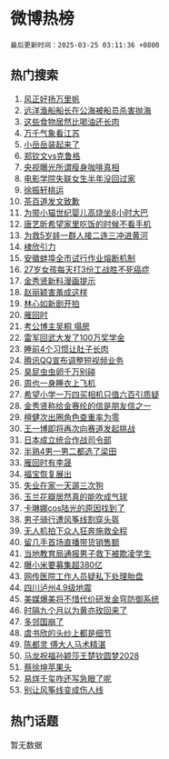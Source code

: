 # 微博热榜

`最后更新时间：2025-03-25 03:11:36 +0800`

## 热门搜索

1. [风正好扬万里帆](https://m.weibo.cn/search?containerid=100103type%3D1%26t%3D10%26q%3D%23%E9%A3%8E%E6%AD%A3%E5%A5%BD%E6%89%AC%E4%B8%87%E9%87%8C%E5%B8%86%23&stream_entry_id=51&isnewpage=1&extparam=seat%3D1%26q%3D%2523%25E9%25A3%258E%25E6%25AD%25A3%25E5%25A5%25BD%25E6%2589%25AC%25E4%25B8%2587%25E9%2587%258C%25E5%25B8%2586%2523%26cate%3D10103%26stream_entry_id%3D51%26pos%3D0%26filter_type%3Drealtimehot%26dgr%3D0%26c_type%3D51%26display_time%3D1742843495%26pre_seqid%3D17428434950260376293329)
1. [远洋渔船船长在公海被船员杀害抛海](https://m.weibo.cn/search?containerid=100103type%3D1%26t%3D10%26q%3D%23%E8%BF%9C%E6%B4%8B%E6%B8%94%E8%88%B9%E8%88%B9%E9%95%BF%E5%9C%A8%E5%85%AC%E6%B5%B7%E8%A2%AB%E8%88%B9%E5%91%98%E6%9D%80%E5%AE%B3%E6%8A%9B%E6%B5%B7%23&stream_entry_id=31&isnewpage=1&extparam=seat%3D1%26realpos%3D1%26cate%3D5001%26flag%3D2%26stream_entry_id%3D31%26lcate%3D5001%26pos%3D0%26band_rank%3D1%26q%3D%2523%25E8%25BF%259C%25E6%25B4%258B%25E6%25B8%2594%25E8%2588%25B9%25E8%2588%25B9%25E9%2595%25BF%25E5%259C%25A8%25E5%2585%25AC%25E6%25B5%25B7%25E8%25A2%25AB%25E8%2588%25B9%25E5%2591%2598%25E6%259D%2580%25E5%25AE%25B3%25E6%258A%259B%25E6%25B5%25B7%2523%26filter_type%3Drealtimehot%26dgr%3D0%26c_type%3D31%26display_time%3D1742843495%26pre_seqid%3D17428434950260376293329)
1. [这些食物居然比喝油还长肉](https://m.weibo.cn/search?containerid=100103type%3D1%26t%3D10%26q%3D%23%E8%BF%99%E4%BA%9B%E9%A3%9F%E7%89%A9%E5%B1%85%E7%84%B6%E6%AF%94%E5%96%9D%E6%B2%B9%E8%BF%98%E9%95%BF%E8%82%89%23&stream_entry_id=31&isnewpage=1&extparam=seat%3D1%26realpos%3D2%26cate%3D5001%26flag%3D2%26stream_entry_id%3D31%26lcate%3D5001%26pos%3D1%26band_rank%3D2%26q%3D%2523%25E8%25BF%2599%25E4%25BA%259B%25E9%25A3%259F%25E7%2589%25A9%25E5%25B1%2585%25E7%2584%25B6%25E6%25AF%2594%25E5%2596%259D%25E6%25B2%25B9%25E8%25BF%2598%25E9%2595%25BF%25E8%2582%2589%2523%26filter_type%3Drealtimehot%26dgr%3D0%26c_type%3D31%26display_time%3D1742843495%26pre_seqid%3D17428434950260376293329)
1. [万千气象看江苏](https://m.weibo.cn/search?containerid=100103type%3D1%26t%3D10%26q%3D%23%E4%B8%87%E5%8D%83%E6%B0%94%E8%B1%A1%E7%9C%8B%E6%B1%9F%E8%8B%8F%23&stream_entry_id=31&isnewpage=1&extparam=seat%3D1%26realpos%3D3%26cate%3D5001%26flag%3D0%26stream_entry_id%3D31%26lcate%3D5001%26pos%3D2%26band_rank%3D3%26q%3D%2523%25E4%25B8%2587%25E5%258D%2583%25E6%25B0%2594%25E8%25B1%25A1%25E7%259C%258B%25E6%25B1%259F%25E8%258B%258F%2523%26filter_type%3Drealtimehot%26dgr%3D0%26c_type%3D31%26display_time%3D1742843495%26pre_seqid%3D17428434950260376293329)
1. [小岳岳装起来了](https://m.weibo.cn/search?containerid=100103type%3D1%26t%3D10%26q%3D%23%E5%B0%8F%E5%B2%B3%E5%B2%B3%E8%A3%85%E8%B5%B7%E6%9D%A5%E4%BA%86%23&stream_entry_id=31&isnewpage=1&extparam=seat%3D1%26cate%3D5001%26is_ad_pos%3D1%26stream_entry_id%3D31%26c_type%3D31%26lcate%3D5001%26topic_ad%3D1%26pos%3D3%26band_rank%3D4%26q%3D%2523%25E5%25B0%258F%25E5%25B2%25B3%25E5%25B2%25B3%25E8%25A3%2585%25E8%25B5%25B7%25E6%259D%25A5%25E4%25BA%2586%2523%26filter_type%3Drealtimehot%26dgr%3D0%26adid%3D280302%26display_time%3D1742843495%26pre_seqid%3D17428434950260376293329)
1. [郑钦文vs克鲁格](https://m.weibo.cn/search?containerid=100103type%3D1%26t%3D10%26q%3D%23%E9%83%91%E9%92%A6%E6%96%87vs%E5%85%8B%E9%B2%81%E6%A0%BC%23&stream_entry_id=31&isnewpage=1&extparam=seat%3D1%26realpos%3D4%26cate%3D5001%26flag%3D0%26stream_entry_id%3D31%26lcate%3D5001%26pos%3D4%26band_rank%3D4%26q%3D%2523%25E9%2583%2591%25E9%2592%25A6%25E6%2596%2587vs%25E5%2585%258B%25E9%25B2%2581%25E6%25A0%25BC%2523%26filter_type%3Drealtimehot%26dgr%3D0%26c_type%3D31%26display_time%3D1742843495%26pre_seqid%3D17428434950260376293329)
1. [央视曝光所谓瘦身咖啡真相](https://m.weibo.cn/search?containerid=100103type%3D1%26t%3D10%26q%3D%23%E5%A4%AE%E8%A7%86%E6%9B%9D%E5%85%89%E6%89%80%E8%B0%93%E7%98%A6%E8%BA%AB%E5%92%96%E5%95%A1%E7%9C%9F%E7%9B%B8%23&stream_entry_id=31&isnewpage=1&extparam=seat%3D1%26realpos%3D5%26cate%3D5001%26flag%3D0%26stream_entry_id%3D31%26lcate%3D5001%26pos%3D5%26band_rank%3D5%26q%3D%2523%25E5%25A4%25AE%25E8%25A7%2586%25E6%259B%259D%25E5%2585%2589%25E6%2589%2580%25E8%25B0%2593%25E7%2598%25A6%25E8%25BA%25AB%25E5%2592%2596%25E5%2595%25A1%25E7%259C%259F%25E7%259B%25B8%2523%26filter_type%3Drealtimehot%26dgr%3D0%26c_type%3D31%26display_time%3D1742843495%26pre_seqid%3D17428434950260376293329)
1. [电影学院失联女生半年没回过家](https://m.weibo.cn/search?containerid=100103type%3D1%26t%3D10%26q%3D%23%E7%94%B5%E5%BD%B1%E5%AD%A6%E9%99%A2%E5%A4%B1%E8%81%94%E5%A5%B3%E7%94%9F%E5%8D%8A%E5%B9%B4%E6%B2%A1%E5%9B%9E%E8%BF%87%E5%AE%B6%23&stream_entry_id=31&isnewpage=1&extparam=seat%3D1%26realpos%3D6%26cate%3D5001%26flag%3D0%26stream_entry_id%3D31%26lcate%3D5001%26pos%3D6%26band_rank%3D6%26q%3D%2523%25E7%2594%25B5%25E5%25BD%25B1%25E5%25AD%25A6%25E9%2599%25A2%25E5%25A4%25B1%25E8%2581%2594%25E5%25A5%25B3%25E7%2594%259F%25E5%258D%258A%25E5%25B9%25B4%25E6%25B2%25A1%25E5%259B%259E%25E8%25BF%2587%25E5%25AE%25B6%2523%26filter_type%3Drealtimehot%26dgr%3D0%26c_type%3D31%26display_time%3D1742843495%26pre_seqid%3D17428434950260376293329)
1. [徐振轩桃运](https://m.weibo.cn/search?containerid=100103type%3D1%26t%3D10%26q%3D%23%E5%BE%90%E6%8C%AF%E8%BD%A9%E6%A1%83%E8%BF%90%23&stream_entry_id=31&isnewpage=1&extparam=seat%3D1%26cate%3D5001%26is_ad_pos%3D1%26stream_entry_id%3D31%26c_type%3D31%26lcate%3D5001%26topic_ad%3D1%26pos%3D7%26band_rank%3D7%26q%3D%2523%25E5%25BE%2590%25E6%258C%25AF%25E8%25BD%25A9%25E6%25A1%2583%25E8%25BF%2590%2523%26filter_type%3Drealtimehot%26dgr%3D0%26adid%3D280328%26display_time%3D1742843495%26pre_seqid%3D17428434950260376293329)
1. [茶百道发文致歉](https://m.weibo.cn/search?containerid=100103type%3D1%26t%3D10%26q%3D%23%E8%8C%B6%E7%99%BE%E9%81%93%E5%8F%91%E6%96%87%E8%87%B4%E6%AD%89%23&stream_entry_id=31&isnewpage=1&extparam=seat%3D1%26realpos%3D7%26cate%3D5001%26flag%3D0%26stream_entry_id%3D31%26lcate%3D5001%26pos%3D8%26band_rank%3D7%26q%3D%2523%25E8%258C%25B6%25E7%2599%25BE%25E9%2581%2593%25E5%258F%2591%25E6%2596%2587%25E8%2587%25B4%25E6%25AD%2589%2523%26filter_type%3Drealtimehot%26dgr%3D0%26c_type%3D31%26display_time%3D1742843495%26pre_seqid%3D17428434950260376293329)
1. [为带小猫世纪婴儿高烧坐8小时大巴](https://m.weibo.cn/search?containerid=100103type%3D1%26t%3D10%26q%3D%23%E4%B8%BA%E5%B8%A6%E5%B0%8F%E7%8C%AB%E4%B8%96%E7%BA%AA%E5%A9%B4%E5%84%BF%E9%AB%98%E7%83%A7%E5%9D%908%E5%B0%8F%E6%97%B6%E5%A4%A7%E5%B7%B4%23&stream_entry_id=31&isnewpage=1&extparam=seat%3D1%26realpos%3D8%26cate%3D5001%26flag%3D0%26stream_entry_id%3D31%26lcate%3D5001%26pos%3D9%26band_rank%3D8%26q%3D%2523%25E4%25B8%25BA%25E5%25B8%25A6%25E5%25B0%258F%25E7%258C%25AB%25E4%25B8%2596%25E7%25BA%25AA%25E5%25A9%25B4%25E5%2584%25BF%25E9%25AB%2598%25E7%2583%25A7%25E5%259D%25908%25E5%25B0%258F%25E6%2597%25B6%25E5%25A4%25A7%25E5%25B7%25B4%2523%26filter_type%3Drealtimehot%26dgr%3D0%26c_type%3D31%26display_time%3D1742843495%26pre_seqid%3D17428434950260376293329)
1. [唐艺昕希望家里吃饭的时候不看手机](https://m.weibo.cn/search?containerid=100103type%3D1%26t%3D10%26q%3D%E5%94%90%E8%89%BA%E6%98%95%E5%B8%8C%E6%9C%9B%E5%AE%B6%E9%87%8C%E5%90%83%E9%A5%AD%E7%9A%84%E6%97%B6%E5%80%99%E4%B8%8D%E7%9C%8B%E6%89%8B%E6%9C%BA&stream_entry_id=31&isnewpage=1&extparam=seat%3D1%26realpos%3D9%26cate%3D5001%26flag%3D0%26stream_entry_id%3D31%26lcate%3D5001%26pos%3D10%26band_rank%3D9%26q%3D%25E5%2594%2590%25E8%2589%25BA%25E6%2598%2595%25E5%25B8%258C%25E6%259C%259B%25E5%25AE%25B6%25E9%2587%258C%25E5%2590%2583%25E9%25A5%25AD%25E7%259A%2584%25E6%2597%25B6%25E5%2580%2599%25E4%25B8%258D%25E7%259C%258B%25E6%2589%258B%25E6%259C%25BA%26filter_type%3Drealtimehot%26dgr%3D0%26c_type%3D31%26display_time%3D1742843495%26pre_seqid%3D17428434950260376293329)
1. [为救5岁娃一群人接二连三冲进黄河](https://m.weibo.cn/search?containerid=100103type%3D1%26t%3D10%26q%3D%23%E4%B8%BA%E6%95%915%E5%B2%81%E5%A8%83%E4%B8%80%E7%BE%A4%E4%BA%BA%E6%8E%A5%E4%BA%8C%E8%BF%9E%E4%B8%89%E5%86%B2%E8%BF%9B%E9%BB%84%E6%B2%B3%23&stream_entry_id=31&isnewpage=1&extparam=seat%3D1%26realpos%3D10%26cate%3D5001%26flag%3D1%26stream_entry_id%3D31%26lcate%3D5001%26pos%3D11%26band_rank%3D10%26q%3D%2523%25E4%25B8%25BA%25E6%2595%25915%25E5%25B2%2581%25E5%25A8%2583%25E4%25B8%2580%25E7%25BE%25A4%25E4%25BA%25BA%25E6%258E%25A5%25E4%25BA%258C%25E8%25BF%259E%25E4%25B8%2589%25E5%2586%25B2%25E8%25BF%259B%25E9%25BB%2584%25E6%25B2%25B3%2523%26filter_type%3Drealtimehot%26dgr%3D0%26c_type%3D31%26display_time%3D1742843495%26pre_seqid%3D17428434950260376293329)
1. [棣欣引力](https://m.weibo.cn/search?containerid=100103type%3D1%26t%3D10%26q%3D%E6%A3%A3%E6%AC%A3%E5%BC%95%E5%8A%9B&stream_entry_id=31&isnewpage=1&extparam=seat%3D1%26realpos%3D11%26cate%3D5001%26flag%3D2%26stream_entry_id%3D31%26lcate%3D5001%26pos%3D12%26band_rank%3D11%26q%3D%25E6%25A3%25A3%25E6%25AC%25A3%25E5%25BC%2595%25E5%258A%259B%26filter_type%3Drealtimehot%26dgr%3D0%26c_type%3D31%26display_time%3D1742843495%26pre_seqid%3D17428434950260376293329)
1. [安徽蚌埠全市试行作业熔断机制](https://m.weibo.cn/search?containerid=100103type%3D1%26t%3D10%26q%3D%23%E5%AE%89%E5%BE%BD%E8%9A%8C%E5%9F%A0%E5%85%A8%E5%B8%82%E8%AF%95%E8%A1%8C%E4%BD%9C%E4%B8%9A%E7%86%94%E6%96%AD%E6%9C%BA%E5%88%B6%23&stream_entry_id=31&isnewpage=1&extparam=seat%3D1%26realpos%3D12%26cate%3D5001%26flag%3D0%26stream_entry_id%3D31%26lcate%3D5001%26pos%3D13%26band_rank%3D12%26q%3D%2523%25E5%25AE%2589%25E5%25BE%25BD%25E8%259A%258C%25E5%259F%25A0%25E5%2585%25A8%25E5%25B8%2582%25E8%25AF%2595%25E8%25A1%258C%25E4%25BD%259C%25E4%25B8%259A%25E7%2586%2594%25E6%2596%25AD%25E6%259C%25BA%25E5%2588%25B6%2523%26filter_type%3Drealtimehot%26dgr%3D0%26c_type%3D31%26display_time%3D1742843495%26pre_seqid%3D17428434950260376293329)
1. [27岁女孩每天打3份工战胜不死癌症](https://m.weibo.cn/search?containerid=100103type%3D1%26t%3D10%26q%3D%2327%E5%B2%81%E5%A5%B3%E5%AD%A9%E6%AF%8F%E5%A4%A9%E6%89%933%E4%BB%BD%E5%B7%A5%E6%88%98%E8%83%9C%E4%B8%8D%E6%AD%BB%E7%99%8C%E7%97%87%23&stream_entry_id=31&isnewpage=1&extparam=seat%3D1%26realpos%3D13%26cate%3D5001%26flag%3D2%26stream_entry_id%3D31%26lcate%3D5001%26pos%3D14%26band_rank%3D13%26q%3D%252327%25E5%25B2%2581%25E5%25A5%25B3%25E5%25AD%25A9%25E6%25AF%258F%25E5%25A4%25A9%25E6%2589%25933%25E4%25BB%25BD%25E5%25B7%25A5%25E6%2588%2598%25E8%2583%259C%25E4%25B8%258D%25E6%25AD%25BB%25E7%2599%258C%25E7%2597%2587%2523%26filter_type%3Drealtimehot%26dgr%3D0%26c_type%3D31%26display_time%3D1742843495%26pre_seqid%3D17428434950260376293329)
1. [金秀贤新料漫画提示](https://m.weibo.cn/search?containerid=100103type%3D1%26t%3D10%26q%3D%23%E9%87%91%E7%A7%80%E8%B4%A4%E6%96%B0%E6%96%99%E6%BC%AB%E7%94%BB%E6%8F%90%E7%A4%BA%23&stream_entry_id=31&isnewpage=1&extparam=seat%3D1%26realpos%3D14%26cate%3D5001%26flag%3D2%26stream_entry_id%3D31%26lcate%3D5001%26pos%3D15%26band_rank%3D14%26q%3D%2523%25E9%2587%2591%25E7%25A7%2580%25E8%25B4%25A4%25E6%2596%25B0%25E6%2596%2599%25E6%25BC%25AB%25E7%2594%25BB%25E6%258F%2590%25E7%25A4%25BA%2523%26filter_type%3Drealtimehot%26dgr%3D0%26c_type%3D31%26display_time%3D1742843495%26pre_seqid%3D17428434950260376293329)
1. [赵丽颖害羞成这样](https://m.weibo.cn/search?containerid=100103type%3D1%26t%3D10%26q%3D%23%E8%B5%B5%E4%B8%BD%E9%A2%96%E5%AE%B3%E7%BE%9E%E6%88%90%E8%BF%99%E6%A0%B7%23&stream_entry_id=31&isnewpage=1&extparam=seat%3D1%26realpos%3D15%26cate%3D5001%26flag%3D1%26stream_entry_id%3D31%26lcate%3D5001%26pos%3D16%26band_rank%3D15%26q%3D%2523%25E8%25B5%25B5%25E4%25B8%25BD%25E9%25A2%2596%25E5%25AE%25B3%25E7%25BE%259E%25E6%2588%2590%25E8%25BF%2599%25E6%25A0%25B7%2523%26filter_type%3Drealtimehot%26dgr%3D0%26c_type%3D31%26display_time%3D1742843495%26pre_seqid%3D17428434950260376293329)
1. [林心如新剧开拍](https://m.weibo.cn/search?containerid=100103type%3D1%26t%3D10%26q%3D%23%E6%9E%97%E5%BF%83%E5%A6%82%E6%96%B0%E5%89%A7%E5%BC%80%E6%8B%8D%23&stream_entry_id=31&isnewpage=1&extparam=seat%3D1%26realpos%3D16%26cate%3D5001%26flag%3D0%26stream_entry_id%3D31%26lcate%3D5001%26pos%3D17%26band_rank%3D16%26q%3D%2523%25E6%259E%2597%25E5%25BF%2583%25E5%25A6%2582%25E6%2596%25B0%25E5%2589%25A7%25E5%25BC%2580%25E6%258B%258D%2523%26filter_type%3Drealtimehot%26dgr%3D0%26c_type%3D31%26display_time%3D1742843495%26pre_seqid%3D17428434950260376293329)
1. [雁回时](https://m.weibo.cn/search?containerid=100103type%3D1%26t%3D10%26q%3D%E9%9B%81%E5%9B%9E%E6%97%B6&stream_entry_id=31&isnewpage=1&extparam=seat%3D1%26realpos%3D17%26cate%3D5001%26flag%3D0%26stream_entry_id%3D31%26lcate%3D5001%26pos%3D18%26band_rank%3D17%26q%3D%25E9%259B%2581%25E5%259B%259E%25E6%2597%25B6%26filter_type%3Drealtimehot%26dgr%3D0%26c_type%3D31%26display_time%3D1742843495%26pre_seqid%3D17428434950260376293329)
1. [考公博主吴桐 塌房](https://m.weibo.cn/search?containerid=100103type%3D1%26t%3D10%26q%3D%E8%80%83%E5%85%AC%E5%8D%9A%E4%B8%BB%E5%90%B4%E6%A1%90+%E5%A1%8C%E6%88%BF&stream_entry_id=31&isnewpage=1&extparam=seat%3D1%26realpos%3D18%26cate%3D5001%26flag%3D2%26stream_entry_id%3D31%26lcate%3D5001%26pos%3D19%26band_rank%3D18%26q%3D%25E8%2580%2583%25E5%2585%25AC%25E5%258D%259A%25E4%25B8%25BB%25E5%2590%25B4%25E6%25A1%2590%2520%25E5%25A1%258C%25E6%2588%25BF%26filter_type%3Drealtimehot%26dgr%3D0%26c_type%3D31%26display_time%3D1742843495%26pre_seqid%3D17428434950260376293329)
1. [雷军回武大发了100万奖学金](https://m.weibo.cn/search?containerid=100103type%3D1%26t%3D10%26q%3D%23%E9%9B%B7%E5%86%9B%E5%9B%9E%E6%AD%A6%E5%A4%A7%E5%8F%91%E4%BA%86100%E4%B8%87%E5%A5%96%E5%AD%A6%E9%87%91%23&stream_entry_id=31&isnewpage=1&extparam=seat%3D1%26realpos%3D19%26cate%3D5001%26flag%3D0%26stream_entry_id%3D31%26lcate%3D5001%26pos%3D20%26band_rank%3D19%26q%3D%2523%25E9%259B%25B7%25E5%2586%259B%25E5%259B%259E%25E6%25AD%25A6%25E5%25A4%25A7%25E5%258F%2591%25E4%25BA%2586100%25E4%25B8%2587%25E5%25A5%2596%25E5%25AD%25A6%25E9%2587%2591%2523%26filter_type%3Drealtimehot%26dgr%3D0%26c_type%3D31%26display_time%3D1742843495%26pre_seqid%3D17428434950260376293329)
1. [睡前4个习惯让肚子长肉](https://m.weibo.cn/search?containerid=100103type%3D1%26t%3D10%26q%3D%23%E7%9D%A1%E5%89%8D4%E4%B8%AA%E4%B9%A0%E6%83%AF%E8%AE%A9%E8%82%9A%E5%AD%90%E9%95%BF%E8%82%89%23&stream_entry_id=31&isnewpage=1&extparam=seat%3D1%26realpos%3D20%26cate%3D5001%26flag%3D0%26stream_entry_id%3D31%26lcate%3D5001%26pos%3D21%26band_rank%3D20%26q%3D%2523%25E7%259D%25A1%25E5%2589%258D4%25E4%25B8%25AA%25E4%25B9%25A0%25E6%2583%25AF%25E8%25AE%25A9%25E8%2582%259A%25E5%25AD%2590%25E9%2595%25BF%25E8%2582%2589%2523%26filter_type%3Drealtimehot%26dgr%3D0%26c_type%3D31%26display_time%3D1742843495%26pre_seqid%3D17428434950260376293329)
1. [腾讯QQ宣布调整短视频业务](https://m.weibo.cn/search?containerid=100103type%3D1%26t%3D10%26q%3D%23%E8%85%BE%E8%AE%AFQQ%E5%AE%A3%E5%B8%83%E8%B0%83%E6%95%B4%E7%9F%AD%E8%A7%86%E9%A2%91%E4%B8%9A%E5%8A%A1%23&stream_entry_id=31&isnewpage=1&extparam=seat%3D1%26realpos%3D21%26cate%3D5001%26flag%3D0%26stream_entry_id%3D31%26lcate%3D5001%26pos%3D22%26band_rank%3D21%26q%3D%2523%25E8%2585%25BE%25E8%25AE%25AFQQ%25E5%25AE%25A3%25E5%25B8%2583%25E8%25B0%2583%25E6%2595%25B4%25E7%259F%25AD%25E8%25A7%2586%25E9%25A2%2591%25E4%25B8%259A%25E5%258A%25A1%2523%26filter_type%3Drealtimehot%26dgr%3D0%26c_type%3D31%26display_time%3D1742843495%26pre_seqid%3D17428434950260376293329)
1. [臭屁虫虫卵千万别碰](https://m.weibo.cn/search?containerid=100103type%3D1%26t%3D10%26q%3D%23%E8%87%AD%E5%B1%81%E8%99%AB%E8%99%AB%E5%8D%B5%E5%8D%83%E4%B8%87%E5%88%AB%E7%A2%B0%23&stream_entry_id=31&isnewpage=1&extparam=seat%3D1%26realpos%3D22%26cate%3D5001%26flag%3D0%26stream_entry_id%3D31%26lcate%3D5001%26pos%3D23%26band_rank%3D22%26q%3D%2523%25E8%2587%25AD%25E5%25B1%2581%25E8%2599%25AB%25E8%2599%25AB%25E5%258D%25B5%25E5%258D%2583%25E4%25B8%2587%25E5%2588%25AB%25E7%25A2%25B0%2523%26filter_type%3Drealtimehot%26dgr%3D0%26c_type%3D31%26display_time%3D1742843495%26pre_seqid%3D17428434950260376293329)
1. [周也一身睡衣上飞机](https://m.weibo.cn/search?containerid=100103type%3D1%26t%3D10%26q%3D%E5%91%A8%E4%B9%9F%E4%B8%80%E8%BA%AB%E7%9D%A1%E8%A1%A3%E4%B8%8A%E9%A3%9E%E6%9C%BA&stream_entry_id=31&isnewpage=1&extparam=seat%3D1%26realpos%3D23%26cate%3D5001%26flag%3D0%26stream_entry_id%3D31%26lcate%3D5001%26pos%3D24%26band_rank%3D23%26q%3D%25E5%2591%25A8%25E4%25B9%259F%25E4%25B8%2580%25E8%25BA%25AB%25E7%259D%25A1%25E8%25A1%25A3%25E4%25B8%258A%25E9%25A3%259E%25E6%259C%25BA%26filter_type%3Drealtimehot%26dgr%3D0%26c_type%3D31%26display_time%3D1742843495%26pre_seqid%3D17428434950260376293329)
1. [希望小学一万四买相机只值六百引质疑](https://m.weibo.cn/search?containerid=100103type%3D1%26t%3D10%26q%3D%23%E5%B8%8C%E6%9C%9B%E5%B0%8F%E5%AD%A6%E4%B8%80%E4%B8%87%E5%9B%9B%E4%B9%B0%E7%9B%B8%E6%9C%BA%E5%8F%AA%E5%80%BC%E5%85%AD%E7%99%BE%E5%BC%95%E8%B4%A8%E7%96%91%23&stream_entry_id=31&isnewpage=1&extparam=seat%3D1%26realpos%3D24%26cate%3D5001%26flag%3D0%26stream_entry_id%3D31%26lcate%3D5001%26pos%3D25%26band_rank%3D24%26q%3D%2523%25E5%25B8%258C%25E6%259C%259B%25E5%25B0%258F%25E5%25AD%25A6%25E4%25B8%2580%25E4%25B8%2587%25E5%259B%259B%25E4%25B9%25B0%25E7%259B%25B8%25E6%259C%25BA%25E5%258F%25AA%25E5%2580%25BC%25E5%2585%25AD%25E7%2599%25BE%25E5%25BC%2595%25E8%25B4%25A8%25E7%2596%2591%2523%26filter_type%3Drealtimehot%26dgr%3D0%26c_type%3D31%26display_time%3D1742843495%26pre_seqid%3D17428434950260376293329)
1. [金秀贤称给金赛纶的信是朋友信之一](https://m.weibo.cn/search?containerid=100103type%3D1%26t%3D10%26q%3D%23%E9%87%91%E7%A7%80%E8%B4%A4%E7%A7%B0%E7%BB%99%E9%87%91%E8%B5%9B%E7%BA%B6%E7%9A%84%E4%BF%A1%E6%98%AF%E6%9C%8B%E5%8F%8B%E4%BF%A1%E4%B9%8B%E4%B8%80%23&stream_entry_id=31&isnewpage=1&extparam=seat%3D1%26realpos%3D25%26cate%3D5001%26flag%3D0%26stream_entry_id%3D31%26lcate%3D5001%26pos%3D26%26band_rank%3D25%26q%3D%2523%25E9%2587%2591%25E7%25A7%2580%25E8%25B4%25A4%25E7%25A7%25B0%25E7%25BB%2599%25E9%2587%2591%25E8%25B5%259B%25E7%25BA%25B6%25E7%259A%2584%25E4%25BF%25A1%25E6%2598%25AF%25E6%259C%258B%25E5%258F%258B%25E4%25BF%25A1%25E4%25B9%258B%25E4%25B8%2580%2523%26filter_type%3Drealtimehot%26dgr%3D0%26c_type%3D31%26display_time%3D1742843495%26pre_seqid%3D17428434950260376293329)
1. [檀健次出圈角色查重率为零](https://m.weibo.cn/search?containerid=100103type%3D1%26t%3D10%26q%3D%23%E6%AA%80%E5%81%A5%E6%AC%A1%E5%87%BA%E5%9C%88%E8%A7%92%E8%89%B2%E6%9F%A5%E9%87%8D%E7%8E%87%E4%B8%BA%E9%9B%B6%23&stream_entry_id=31&isnewpage=1&extparam=seat%3D1%26realpos%3D26%26cate%3D5001%26flag%3D0%26stream_entry_id%3D31%26lcate%3D5001%26pos%3D27%26band_rank%3D26%26q%3D%2523%25E6%25AA%2580%25E5%2581%25A5%25E6%25AC%25A1%25E5%2587%25BA%25E5%259C%2588%25E8%25A7%2592%25E8%2589%25B2%25E6%259F%25A5%25E9%2587%258D%25E7%258E%2587%25E4%25B8%25BA%25E9%259B%25B6%2523%26filter_type%3Drealtimehot%26dgr%3D0%26c_type%3D31%26display_time%3D1742843495%26pre_seqid%3D17428434950260376293329)
1. [王一博即将再次向赛道发起挑战](https://m.weibo.cn/search?containerid=100103type%3D1%26t%3D10%26q%3D%23%E7%8E%8B%E4%B8%80%E5%8D%9A%E5%8D%B3%E5%B0%86%E5%86%8D%E6%AC%A1%E5%90%91%E8%B5%9B%E9%81%93%E5%8F%91%E8%B5%B7%E6%8C%91%E6%88%98%23&stream_entry_id=31&isnewpage=1&extparam=seat%3D1%26realpos%3D27%26cate%3D5001%26flag%3D0%26stream_entry_id%3D31%26lcate%3D5001%26pos%3D28%26band_rank%3D27%26q%3D%2523%25E7%258E%258B%25E4%25B8%2580%25E5%258D%259A%25E5%258D%25B3%25E5%25B0%2586%25E5%2586%258D%25E6%25AC%25A1%25E5%2590%2591%25E8%25B5%259B%25E9%2581%2593%25E5%258F%2591%25E8%25B5%25B7%25E6%258C%2591%25E6%2588%2598%2523%26filter_type%3Drealtimehot%26dgr%3D0%26c_type%3D31%26display_time%3D1742843495%26pre_seqid%3D17428434950260376293329)
1. [日本成立统合作战司令部](https://m.weibo.cn/search?containerid=100103type%3D1%26t%3D10%26q%3D%23%E6%97%A5%E6%9C%AC%E6%88%90%E7%AB%8B%E7%BB%9F%E5%90%88%E4%BD%9C%E6%88%98%E5%8F%B8%E4%BB%A4%E9%83%A8%23&stream_entry_id=31&isnewpage=1&extparam=seat%3D1%26realpos%3D28%26cate%3D5001%26flag%3D0%26stream_entry_id%3D31%26lcate%3D5001%26pos%3D29%26band_rank%3D28%26q%3D%2523%25E6%2597%25A5%25E6%259C%25AC%25E6%2588%2590%25E7%25AB%258B%25E7%25BB%259F%25E5%2590%2588%25E4%25BD%259C%25E6%2588%2598%25E5%258F%25B8%25E4%25BB%25A4%25E9%2583%25A8%2523%26filter_type%3Drealtimehot%26dgr%3D0%26c_type%3D31%26display_time%3D1742843495%26pre_seqid%3D17428434950260376293329)
1. [半熟4男一男二都选了梁田](https://m.weibo.cn/search?containerid=100103type%3D1%26t%3D10%26q%3D%E5%8D%8A%E7%86%9F4%E7%94%B7%E4%B8%80%E7%94%B7%E4%BA%8C%E9%83%BD%E9%80%89%E4%BA%86%E6%A2%81%E7%94%B0&stream_entry_id=31&isnewpage=1&extparam=seat%3D1%26realpos%3D29%26cate%3D5001%26flag%3D0%26stream_entry_id%3D31%26lcate%3D5001%26pos%3D30%26band_rank%3D29%26q%3D%25E5%258D%258A%25E7%2586%259F4%25E7%2594%25B7%25E4%25B8%2580%25E7%2594%25B7%25E4%25BA%258C%25E9%2583%25BD%25E9%2580%2589%25E4%25BA%2586%25E6%25A2%2581%25E7%2594%25B0%26filter_type%3Drealtimehot%26dgr%3D0%26c_type%3D31%26display_time%3D1742843495%26pre_seqid%3D17428434950260376293329)
1. [雁回时有李晟](https://m.weibo.cn/search?containerid=100103type%3D1%26t%3D10%26q%3D%23%E9%9B%81%E5%9B%9E%E6%97%B6%E6%9C%89%E6%9D%8E%E6%99%9F%23&stream_entry_id=31&isnewpage=1&extparam=seat%3D1%26realpos%3D30%26cate%3D5001%26flag%3D0%26stream_entry_id%3D31%26lcate%3D5001%26pos%3D31%26band_rank%3D30%26q%3D%2523%25E9%259B%2581%25E5%259B%259E%25E6%2597%25B6%25E6%259C%2589%25E6%259D%258E%25E6%2599%259F%2523%26filter_type%3Drealtimehot%26dgr%3D0%26c_type%3D31%26display_time%3D1742843495%26pre_seqid%3D17428434950260376293329)
1. [福宝恢复展出](https://m.weibo.cn/search?containerid=100103type%3D1%26t%3D10%26q%3D%23%E7%A6%8F%E5%AE%9D%E6%81%A2%E5%A4%8D%E5%B1%95%E5%87%BA%23&stream_entry_id=31&isnewpage=1&extparam=seat%3D1%26realpos%3D31%26cate%3D5001%26flag%3D0%26stream_entry_id%3D31%26lcate%3D5001%26pos%3D32%26band_rank%3D31%26q%3D%2523%25E7%25A6%258F%25E5%25AE%259D%25E6%2581%25A2%25E5%25A4%258D%25E5%25B1%2595%25E5%2587%25BA%2523%26filter_type%3Drealtimehot%26dgr%3D0%26c_type%3D31%26display_time%3D1742843495%26pre_seqid%3D17428434950260376293329)
1. [失业在家一天遛三次狗](https://m.weibo.cn/search?containerid=100103type%3D1%26t%3D10%26q%3D%23%E5%A4%B1%E4%B8%9A%E5%9C%A8%E5%AE%B6%E4%B8%80%E5%A4%A9%E9%81%9B%E4%B8%89%E6%AC%A1%E7%8B%97%23&stream_entry_id=31&isnewpage=1&extparam=seat%3D1%26realpos%3D32%26cate%3D5001%26flag%3D0%26stream_entry_id%3D31%26lcate%3D5001%26pos%3D33%26band_rank%3D32%26q%3D%2523%25E5%25A4%25B1%25E4%25B8%259A%25E5%259C%25A8%25E5%25AE%25B6%25E4%25B8%2580%25E5%25A4%25A9%25E9%2581%259B%25E4%25B8%2589%25E6%25AC%25A1%25E7%258B%2597%2523%26filter_type%3Drealtimehot%26dgr%3D0%26c_type%3D31%26display_time%3D1742843495%26pre_seqid%3D17428434950260376293329)
1. [玉兰花瓣居然真的能吹成气球](https://m.weibo.cn/search?containerid=100103type%3D1%26t%3D10%26q%3D%23%E7%8E%89%E5%85%B0%E8%8A%B1%E7%93%A3%E5%B1%85%E7%84%B6%E7%9C%9F%E7%9A%84%E8%83%BD%E5%90%B9%E6%88%90%E6%B0%94%E7%90%83%23&stream_entry_id=31&isnewpage=1&extparam=seat%3D1%26realpos%3D33%26cate%3D5001%26flag%3D0%26stream_entry_id%3D31%26lcate%3D5001%26pos%3D34%26band_rank%3D33%26q%3D%2523%25E7%258E%2589%25E5%2585%25B0%25E8%258A%25B1%25E7%2593%25A3%25E5%25B1%2585%25E7%2584%25B6%25E7%259C%259F%25E7%259A%2584%25E8%2583%25BD%25E5%2590%25B9%25E6%2588%2590%25E6%25B0%2594%25E7%2590%2583%2523%26filter_type%3Drealtimehot%26dgr%3D0%26c_type%3D31%26display_time%3D1742843495%26pre_seqid%3D17428434950260376293329)
1. [卡琳娜cos陆光的原因找到了](https://m.weibo.cn/search?containerid=100103type%3D1%26t%3D10%26q%3D%E5%8D%A1%E7%90%B3%E5%A8%9Ccos%E9%99%86%E5%85%89%E7%9A%84%E5%8E%9F%E5%9B%A0%E6%89%BE%E5%88%B0%E4%BA%86&stream_entry_id=31&isnewpage=1&extparam=seat%3D1%26realpos%3D34%26cate%3D5001%26flag%3D0%26stream_entry_id%3D31%26lcate%3D5001%26pos%3D35%26band_rank%3D34%26q%3D%25E5%258D%25A1%25E7%2590%25B3%25E5%25A8%259Ccos%25E9%2599%2586%25E5%2585%2589%25E7%259A%2584%25E5%258E%259F%25E5%259B%25A0%25E6%2589%25BE%25E5%2588%25B0%25E4%25BA%2586%26filter_type%3Drealtimehot%26dgr%3D0%26c_type%3D31%26display_time%3D1742843495%26pre_seqid%3D17428434950260376293329)
1. [男子骑行遭风筝线割穿头盔](https://m.weibo.cn/search?containerid=100103type%3D1%26t%3D10%26q%3D%23%E7%94%B7%E5%AD%90%E9%AA%91%E8%A1%8C%E9%81%AD%E9%A3%8E%E7%AD%9D%E7%BA%BF%E5%89%B2%E7%A9%BF%E5%A4%B4%E7%9B%94%23&stream_entry_id=31&isnewpage=1&extparam=seat%3D1%26realpos%3D35%26cate%3D5001%26flag%3D0%26stream_entry_id%3D31%26lcate%3D5001%26pos%3D36%26band_rank%3D35%26q%3D%2523%25E7%2594%25B7%25E5%25AD%2590%25E9%25AA%2591%25E8%25A1%258C%25E9%2581%25AD%25E9%25A3%258E%25E7%25AD%259D%25E7%25BA%25BF%25E5%2589%25B2%25E7%25A9%25BF%25E5%25A4%25B4%25E7%259B%2594%2523%26filter_type%3Drealtimehot%26dgr%3D0%26c_type%3D31%26display_time%3D1742843495%26pre_seqid%3D17428434950260376293329)
1. [无人机拍下众人狂奔施救全程](https://m.weibo.cn/search?containerid=100103type%3D1%26t%3D10%26q%3D%23%E6%97%A0%E4%BA%BA%E6%9C%BA%E6%8B%8D%E4%B8%8B%E4%BC%97%E4%BA%BA%E7%8B%82%E5%A5%94%E6%96%BD%E6%95%91%E5%85%A8%E7%A8%8B%23&stream_entry_id=31&isnewpage=1&extparam=seat%3D1%26realpos%3D36%26cate%3D5001%26flag%3D1%26stream_entry_id%3D31%26lcate%3D5001%26pos%3D37%26band_rank%3D36%26q%3D%2523%25E6%2597%25A0%25E4%25BA%25BA%25E6%259C%25BA%25E6%258B%258D%25E4%25B8%258B%25E4%25BC%2597%25E4%25BA%25BA%25E7%258B%2582%25E5%25A5%2594%25E6%2596%25BD%25E6%2595%2591%25E5%2585%25A8%25E7%25A8%258B%2523%26filter_type%3Drealtimehot%26dgr%3D0%26c_type%3D31%26display_time%3D1742843495%26pre_seqid%3D17428434950260376293329)
1. [留几手首场直播带货销售额](https://m.weibo.cn/search?containerid=100103type%3D1%26t%3D10%26q%3D%23%E7%95%99%E5%87%A0%E6%89%8B%E9%A6%96%E5%9C%BA%E7%9B%B4%E6%92%AD%E5%B8%A6%E8%B4%A7%E9%94%80%E5%94%AE%E9%A2%9D%23&stream_entry_id=31&isnewpage=1&extparam=seat%3D1%26realpos%3D37%26cate%3D5001%26flag%3D0%26stream_entry_id%3D31%26lcate%3D5001%26pos%3D38%26band_rank%3D37%26q%3D%2523%25E7%2595%2599%25E5%2587%25A0%25E6%2589%258B%25E9%25A6%2596%25E5%259C%25BA%25E7%259B%25B4%25E6%2592%25AD%25E5%25B8%25A6%25E8%25B4%25A7%25E9%2594%2580%25E5%2594%25AE%25E9%25A2%259D%2523%26filter_type%3Drealtimehot%26dgr%3D0%26c_type%3D31%26display_time%3D1742843495%26pre_seqid%3D17428434950260376293329)
1. [当地教育局通报男子救下被欺凌学生](https://m.weibo.cn/search?containerid=100103type%3D1%26t%3D10%26q%3D%23%E5%BD%93%E5%9C%B0%E6%95%99%E8%82%B2%E5%B1%80%E9%80%9A%E6%8A%A5%E7%94%B7%E5%AD%90%E6%95%91%E4%B8%8B%E8%A2%AB%E6%AC%BA%E5%87%8C%E5%AD%A6%E7%94%9F%23&stream_entry_id=31&isnewpage=1&extparam=seat%3D1%26realpos%3D38%26cate%3D5001%26flag%3D0%26stream_entry_id%3D31%26lcate%3D5001%26pos%3D39%26band_rank%3D38%26q%3D%2523%25E5%25BD%2593%25E5%259C%25B0%25E6%2595%2599%25E8%2582%25B2%25E5%25B1%2580%25E9%2580%259A%25E6%258A%25A5%25E7%2594%25B7%25E5%25AD%2590%25E6%2595%2591%25E4%25B8%258B%25E8%25A2%25AB%25E6%25AC%25BA%25E5%2587%258C%25E5%25AD%25A6%25E7%2594%259F%2523%26filter_type%3Drealtimehot%26dgr%3D0%26c_type%3D31%26display_time%3D1742843495%26pre_seqid%3D17428434950260376293329)
1. [曝小米要募集超380亿](https://m.weibo.cn/search?containerid=100103type%3D1%26t%3D10%26q%3D%23%E6%9B%9D%E5%B0%8F%E7%B1%B3%E8%A6%81%E5%8B%9F%E9%9B%86%E8%B6%85380%E4%BA%BF%23&stream_entry_id=31&isnewpage=1&extparam=seat%3D1%26realpos%3D39%26cate%3D5001%26flag%3D0%26stream_entry_id%3D31%26lcate%3D5001%26pos%3D40%26band_rank%3D39%26q%3D%2523%25E6%259B%259D%25E5%25B0%258F%25E7%25B1%25B3%25E8%25A6%2581%25E5%258B%259F%25E9%259B%2586%25E8%25B6%2585380%25E4%25BA%25BF%2523%26filter_type%3Drealtimehot%26dgr%3D0%26c_type%3D31%26display_time%3D1742843495%26pre_seqid%3D17428434950260376293329)
1. [网传医院工作人员疑私下处理胎盘](https://m.weibo.cn/search?containerid=100103type%3D1%26t%3D10%26q%3D%23%E7%BD%91%E4%BC%A0%E5%8C%BB%E9%99%A2%E5%B7%A5%E4%BD%9C%E4%BA%BA%E5%91%98%E7%96%91%E7%A7%81%E4%B8%8B%E5%A4%84%E7%90%86%E8%83%8E%E7%9B%98%23&stream_entry_id=31&isnewpage=1&extparam=seat%3D1%26realpos%3D40%26cate%3D5001%26flag%3D1%26stream_entry_id%3D31%26lcate%3D5001%26pos%3D41%26band_rank%3D40%26q%3D%2523%25E7%25BD%2591%25E4%25BC%25A0%25E5%258C%25BB%25E9%2599%25A2%25E5%25B7%25A5%25E4%25BD%259C%25E4%25BA%25BA%25E5%2591%2598%25E7%2596%2591%25E7%25A7%2581%25E4%25B8%258B%25E5%25A4%2584%25E7%2590%2586%25E8%2583%258E%25E7%259B%2598%2523%26filter_type%3Drealtimehot%26dgr%3D0%26c_type%3D31%26display_time%3D1742843495%26pre_seqid%3D17428434950260376293329)
1. [四川泸州4.9级地震](https://m.weibo.cn/search?containerid=100103type%3D1%26t%3D10%26q%3D%23%E5%9B%9B%E5%B7%9D%E6%B3%B8%E5%B7%9E4.9%E7%BA%A7%E5%9C%B0%E9%9C%87%23&stream_entry_id=31&isnewpage=1&extparam=seat%3D1%26realpos%3D41%26cate%3D5001%26flag%3D0%26stream_entry_id%3D31%26lcate%3D5001%26pos%3D42%26band_rank%3D41%26q%3D%2523%25E5%259B%259B%25E5%25B7%259D%25E6%25B3%25B8%25E5%25B7%259E4.9%25E7%25BA%25A7%25E5%259C%25B0%25E9%259C%2587%2523%26filter_type%3Drealtimehot%26dgr%3D0%26c_type%3D31%26display_time%3D1742843495%26pre_seqid%3D17428434950260376293329)
1. [美媒爆美将不惜代价研发金穹防御系统](https://m.weibo.cn/search?containerid=100103type%3D1%26t%3D10%26q%3D%23%E7%BE%8E%E5%AA%92%E7%88%86%E7%BE%8E%E5%B0%86%E4%B8%8D%E6%83%9C%E4%BB%A3%E4%BB%B7%E7%A0%94%E5%8F%91%E9%87%91%E7%A9%B9%E9%98%B2%E5%BE%A1%E7%B3%BB%E7%BB%9F%23&stream_entry_id=31&isnewpage=1&extparam=seat%3D1%26realpos%3D42%26cate%3D5001%26flag%3D0%26stream_entry_id%3D31%26lcate%3D5001%26pos%3D43%26band_rank%3D42%26q%3D%2523%25E7%25BE%258E%25E5%25AA%2592%25E7%2588%2586%25E7%25BE%258E%25E5%25B0%2586%25E4%25B8%258D%25E6%2583%259C%25E4%25BB%25A3%25E4%25BB%25B7%25E7%25A0%2594%25E5%258F%2591%25E9%2587%2591%25E7%25A9%25B9%25E9%2598%25B2%25E5%25BE%25A1%25E7%25B3%25BB%25E7%25BB%259F%2523%26filter_type%3Drealtimehot%26dgr%3D0%26c_type%3D31%26display_time%3D1742843495%26pre_seqid%3D17428434950260376293329)
1. [时隔九个月以为黄亦玫回来了](https://m.weibo.cn/search?containerid=100103type%3D1%26t%3D10%26q%3D%E6%97%B6%E9%9A%94%E4%B9%9D%E4%B8%AA%E6%9C%88%E4%BB%A5%E4%B8%BA%E9%BB%84%E4%BA%A6%E7%8E%AB%E5%9B%9E%E6%9D%A5%E4%BA%86&stream_entry_id=31&isnewpage=1&extparam=seat%3D1%26realpos%3D43%26cate%3D5001%26flag%3D0%26stream_entry_id%3D31%26lcate%3D5001%26pos%3D44%26band_rank%3D43%26q%3D%25E6%2597%25B6%25E9%259A%2594%25E4%25B9%259D%25E4%25B8%25AA%25E6%259C%2588%25E4%25BB%25A5%25E4%25B8%25BA%25E9%25BB%2584%25E4%25BA%25A6%25E7%258E%25AB%25E5%259B%259E%25E6%259D%25A5%25E4%25BA%2586%26filter_type%3Drealtimehot%26dgr%3D0%26c_type%3D31%26display_time%3D1742843495%26pre_seqid%3D17428434950260376293329)
1. [多邻国崩了](https://m.weibo.cn/search?containerid=100103type%3D1%26t%3D10%26q%3D%E5%A4%9A%E9%82%BB%E5%9B%BD%E5%B4%A9%E4%BA%86&stream_entry_id=31&isnewpage=1&extparam=seat%3D1%26realpos%3D44%26cate%3D5001%26flag%3D0%26stream_entry_id%3D31%26lcate%3D5001%26pos%3D45%26band_rank%3D44%26q%3D%25E5%25A4%259A%25E9%2582%25BB%25E5%259B%25BD%25E5%25B4%25A9%25E4%25BA%2586%26filter_type%3Drealtimehot%26dgr%3D0%26c_type%3D31%26display_time%3D1742843495%26pre_seqid%3D17428434950260376293329)
1. [虞书欣的头纱上都是细节](https://m.weibo.cn/search?containerid=100103type%3D1%26t%3D10%26q%3D%E8%99%9E%E4%B9%A6%E6%AC%A3%E7%9A%84%E5%A4%B4%E7%BA%B1%E4%B8%8A%E9%83%BD%E6%98%AF%E7%BB%86%E8%8A%82&stream_entry_id=31&isnewpage=1&extparam=seat%3D1%26realpos%3D45%26cate%3D5001%26flag%3D0%26stream_entry_id%3D31%26lcate%3D5001%26pos%3D46%26band_rank%3D45%26q%3D%25E8%2599%259E%25E4%25B9%25A6%25E6%25AC%25A3%25E7%259A%2584%25E5%25A4%25B4%25E7%25BA%25B1%25E4%25B8%258A%25E9%2583%25BD%25E6%2598%25AF%25E7%25BB%2586%25E8%258A%2582%26filter_type%3Drealtimehot%26dgr%3D0%26c_type%3D31%26display_time%3D1742843495%26pre_seqid%3D17428434950260376293329)
1. [陈都灵 傅大人马术精湛](https://m.weibo.cn/search?containerid=100103type%3D1%26t%3D10%26q%3D%E9%99%88%E9%83%BD%E7%81%B5+%E5%82%85%E5%A4%A7%E4%BA%BA%E9%A9%AC%E6%9C%AF%E7%B2%BE%E6%B9%9B&stream_entry_id=31&isnewpage=1&extparam=seat%3D1%26realpos%3D46%26cate%3D5001%26flag%3D0%26stream_entry_id%3D31%26lcate%3D5001%26pos%3D47%26band_rank%3D46%26q%3D%25E9%2599%2588%25E9%2583%25BD%25E7%2581%25B5%2520%25E5%2582%2585%25E5%25A4%25A7%25E4%25BA%25BA%25E9%25A9%25AC%25E6%259C%25AF%25E7%25B2%25BE%25E6%25B9%259B%26filter_type%3Drealtimehot%26dgr%3D0%26c_type%3D31%26display_time%3D1742843495%26pre_seqid%3D17428434950260376293329)
1. [马龙祝福孙颖莎王楚钦圆梦2028](https://m.weibo.cn/search?containerid=100103type%3D1%26t%3D10%26q%3D%23%E9%A9%AC%E9%BE%99%E7%A5%9D%E7%A6%8F%E5%AD%99%E9%A2%96%E8%8E%8E%E7%8E%8B%E6%A5%9A%E9%92%A6%E5%9C%86%E6%A2%A62028%23&stream_entry_id=31&isnewpage=1&extparam=seat%3D1%26realpos%3D47%26cate%3D5001%26flag%3D0%26stream_entry_id%3D31%26lcate%3D5001%26pos%3D48%26band_rank%3D47%26q%3D%2523%25E9%25A9%25AC%25E9%25BE%2599%25E7%25A5%259D%25E7%25A6%258F%25E5%25AD%2599%25E9%25A2%2596%25E8%258E%258E%25E7%258E%258B%25E6%25A5%259A%25E9%2592%25A6%25E5%259C%2586%25E6%25A2%25A62028%2523%26filter_type%3Drealtimehot%26dgr%3D0%26c_type%3D31%26display_time%3D1742843495%26pre_seqid%3D17428434950260376293329)
1. [蔡徐坤苹果头](https://m.weibo.cn/search?containerid=100103type%3D1%26t%3D10%26q%3D%E8%94%A1%E5%BE%90%E5%9D%A4%E8%8B%B9%E6%9E%9C%E5%A4%B4&stream_entry_id=31&isnewpage=1&extparam=seat%3D1%26realpos%3D48%26cate%3D5001%26flag%3D0%26stream_entry_id%3D31%26lcate%3D5001%26pos%3D49%26band_rank%3D48%26q%3D%25E8%2594%25A1%25E5%25BE%2590%25E5%259D%25A4%25E8%258B%25B9%25E6%259E%259C%25E5%25A4%25B4%26filter_type%3Drealtimehot%26dgr%3D0%26c_type%3D31%26display_time%3D1742843495%26pre_seqid%3D17428434950260376293329)
1. [易烊千玺咋还写急眼了呢](https://m.weibo.cn/search?containerid=100103type%3D1%26t%3D10%26q%3D%E6%98%93%E7%83%8A%E5%8D%83%E7%8E%BA%E5%92%8B%E8%BF%98%E5%86%99%E6%80%A5%E7%9C%BC%E4%BA%86%E5%91%A2&stream_entry_id=31&isnewpage=1&extparam=seat%3D1%26realpos%3D49%26cate%3D5001%26flag%3D0%26stream_entry_id%3D31%26lcate%3D5001%26pos%3D50%26band_rank%3D49%26q%3D%25E6%2598%2593%25E7%2583%258A%25E5%258D%2583%25E7%258E%25BA%25E5%2592%258B%25E8%25BF%2598%25E5%2586%2599%25E6%2580%25A5%25E7%259C%25BC%25E4%25BA%2586%25E5%2591%25A2%26filter_type%3Drealtimehot%26dgr%3D0%26c_type%3D31%26display_time%3D1742843495%26pre_seqid%3D17428434950260376293329)
1. [别让风筝线变成伤人线](https://m.weibo.cn/search?containerid=100103type%3D1%26t%3D10%26q%3D%23%E5%88%AB%E8%AE%A9%E9%A3%8E%E7%AD%9D%E7%BA%BF%E5%8F%98%E6%88%90%E4%BC%A4%E4%BA%BA%E7%BA%BF%23&stream_entry_id=31&isnewpage=1&extparam=seat%3D1%26realpos%3D50%26cate%3D5001%26flag%3D1%26stream_entry_id%3D31%26lcate%3D5001%26pos%3D51%26band_rank%3D50%26q%3D%2523%25E5%2588%25AB%25E8%25AE%25A9%25E9%25A3%258E%25E7%25AD%259D%25E7%25BA%25BF%25E5%258F%2598%25E6%2588%2590%25E4%25BC%25A4%25E4%25BA%25BA%25E7%25BA%25BF%2523%26filter_type%3Drealtimehot%26dgr%3D0%26c_type%3D31%26display_time%3D1742843495%26pre_seqid%3D17428434950260376293329)

## 热门话题

暂无数据
